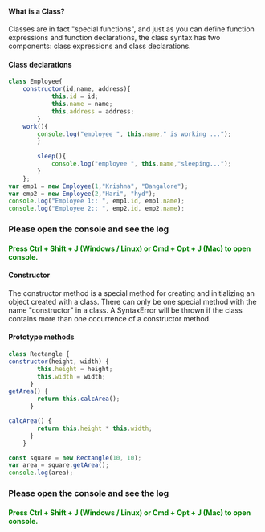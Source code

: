 <h4> What is a Class?</h4>
<p> Classes are in fact "special functions", and just as you can define function expressions and function declarations, the class syntax has two components: class expressions and class declarations.</p>

<h4> Class declarations</h4>

```javascript
class Employee{
	constructor(id,name, address){
			this.id = id; 
			this.name = name; 
			this.address = address;
		}
	work(){
		console.log("employee ", this.name," is working ...");
		}
		
		sleep(){
			console.log("employee ", this.name,"sleeping...");
		}
	};
var emp1 = new Employee(1,"Krishna", "Bangalore");
var emp2 = new Employee(2,"Hari", "hyd");
console.log("Employee 1:: ", emp1.id, emp1.name);
console.log("Employee 2:: ", emp2.id, emp2.name);
```

<h3>Please open the console and see the log </h3>
<h4 style="color:green;">Press Ctrl + Shift + J (Windows / Linux) or Cmd + Opt + J (Mac) to open console. </h4>


<h4>Constructor</h4>
<p> The constructor method is a special method for creating and initializing an object created with a class. There can only be one special method with the name "constructor" in a class. A SyntaxError will be thrown if the class contains more than one occurrence of a constructor method.</p>

<h4> Prototype methods</h4>

```javascript
class Rectangle {
constructor(height, width) {
		this.height = height;
		this.width = width;
	  }
getArea() {
		return this.calcArea();
	  }

calcArea() {
		return this.height * this.width;
	  }
	}

const square = new Rectangle(10, 10);
var area = square.getArea();
console.log(area);
```
<h3>Please open the console and see the log </h3>
<h4 style="color:green;">Press Ctrl + Shift + J (Windows / Linux) or Cmd + Opt + J (Mac) to open console. </h4>
